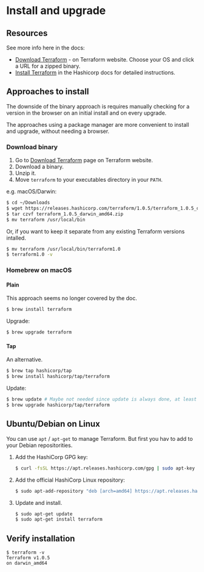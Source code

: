 # Install and upgrade


## Resources

See more info here in the docs:

- [Download Terraform](https://www.terraform.io/downloads.html) - on Terraform website. Choose your OS and click a URL for a zipped binary.
- [Install Terraform](https://learn.hashicorp.com/tutorials/terraform/install-cli) in the Hashicorp docs for detailed instructions.


## Approaches to install

The downside of the binary approach is requires manually checking for a version in the browser on an initial install and on every upgrade. 

The approaches using a package manager are more convenient to install and upgrade, without needing a browser.

### Download binary

1. Go to [Download Terraform](https://www.terraform.io/downloads.html) page on Terraform website.
1. Download a binary.
1. Unzip it.
1. Move `terraform` to your executables directory in your `PATH`.

e.g. macOS/Darwin:

```sh
$ cd ~/Downloads
$ wget https://releases.hashicorp.com/terraform/1.0.5/terraform_1.0.5_darwin_amd64.zip
$ tar czvf terraform_1.0.5_darwin_amd64.zip
$ mv terraform /usr/local/bin
```

Or, if you want to keep it separate from any existing Terraform versions intalled.

```sh
$ mv terraform /usr/local/bin/terraform1.0
$ terraform1.0 -v
```

### Homebrew on macOS

#### Plain

This approach seems no longer covered by the doc.

```sh
$ brew install terraform
```

Upgrade:

```sh
$ brew upgrade terraform
```

#### Tap

An alternative.

```sh
$ brew tap hashicorp/tap
$ brew install hashicorp/tap/terraform
```

Update:

```sh
$ brew update # Maybe not needed since update is always done, at least not for taps.
$ brew upgrade hashicorp/tap/terraform
```


## Ubuntu/Debian on Linux

You can use `apt` / `apt-get` to manage Terraform. But first you hav to add to your Debian repositorities.

1. Add the HashiCorp GPG key:
    ```sh
    $ curl -fsSL https://apt.releases.hashicorp.com/gpg | sudo apt-key add -
    ```
1. Add the official HashiCorp Linux repository:
    ```sh
    $ sudo apt-add-repository "deb [arch=amd64] https://apt.releases.hashicorp.com $(lsb_release -cs) main"
    ```
1. Update and install.
    ```sh
    $ sudo apt-get update
    $ sudo apt-get install terraform
    ```
    

## Verify installation

```console
$ terraform -v
Terraform v1.0.5
on darwin_amd64
```
